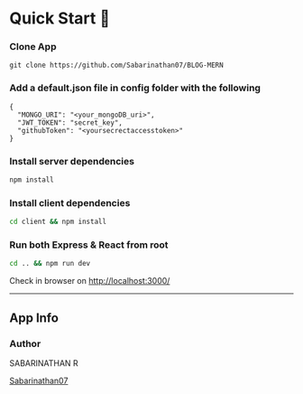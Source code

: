 

# Quick Start 🚀

### Clone App

``` 
git clone https://github.com/Sabarinathan07/BLOG-MERN
```


### Add a default.json file in config folder with the following

```
{
  "MONGO_URI": "<your_mongoDB_uri>",
  "JWT_TOKEN": "secret_key",
  "githubToken": "<yoursecrectaccesstoken>"
}
```

### Install server dependencies

```bash
npm install
```

### Install client dependencies

```bash
cd client && npm install
```

### Run both Express & React from root

```bash
cd .. && npm run dev
```

Check in browser on [http://localhost:3000/](http://localhost:3000/)

---

## App Info

### Author

SABARINATHAN R

[Sabarinathan07](https://github.com/Sabarinathan07)


